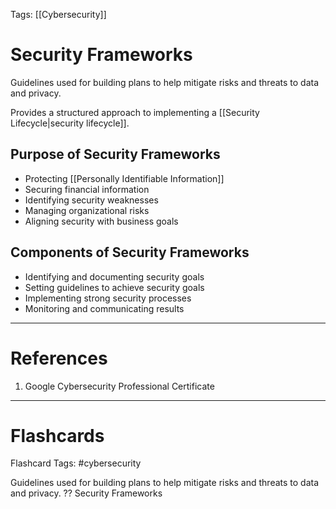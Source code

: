 Tags: [[Cybersecurity]]
# Security Frameworks

Guidelines used for building plans to help mitigate risks and threats to data and privacy.

Provides a structured approach to implementing a [[Security Lifecycle|security lifecycle]].

## Purpose of Security Frameworks
- Protecting [[Personally Identifiable Information]]
- Securing financial information
- Identifying security weaknesses
- Managing organizational risks
- Aligning security with business goals

## Components of Security Frameworks

- Identifying and documenting security goals
- Setting guidelines to achieve security goals
- Implementing strong security processes
- Monitoring and communicating results

---
# References

1. Google Cybersecurity Professional Certificate

---
# Flashcards

Flashcard Tags: #cybersecurity

Guidelines used for building plans to help mitigate risks and threats to data and privacy.
??
Security Frameworks
<!--SR:!2024-05-14,15,290!2024-04-30,2,230-->